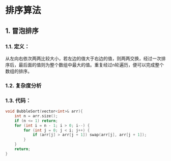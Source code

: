 # 排序算法
## 1. 冒泡排序
### 1.1. 定义：
从左向右依次两两比较大小，若左边的值大于右边的值，则两两交换，经过一次排序后，最后面的值则为整个数组中最大的值。重复经过n轮遍历，便可以完成整个数组的排序。
### 1.2. 复杂度分析

### 1.3. 代码：
```c++
void BubbleSort(vector<int>& arr){
	int n = arr.size();
	if (n <= 1) return;
	for (int i = n - 1; i > 0; i--) {
		for (int j = 0; j < i; j++) {
			if (arr[j] > arr[j + 1]) swap(arr[j], arr[j + 1]);
		}
	}
	return;
}
```
